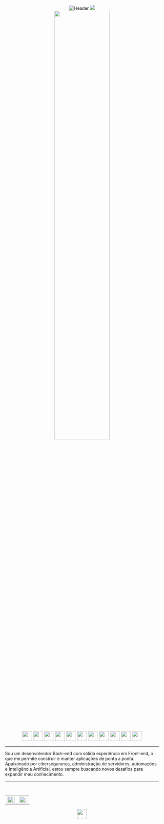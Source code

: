 <div align="center">
  <img src="https://capsule-render.vercel.app/api?type=waving&height=300&color=gradient:0,000000,50,303030,100,000000&fontColor=ffffff&text=Miguel%20B.%20Pinotti&fontSize=60&animation=fadeIn&desc=Back-end%20%7C%20Front-end%20%7C%20Cibersegurança%20%7C%20Automação%20%7C%20IA&descAlign=50&descAlignY=70" alt="Header"/>
  <img src="https://readme-typing-svg.demolab.com?font=Fira+Code&size=30&color=FFFFFF&center=true&vCenter=true&width=600&lines=Sempre+estudando+cada+vez+mais"/>
  
</div>

<div align="center">
  <img src="https://i.pinimg.com/originals/b0/98/33/b09833472bdae26a0b637ea79fadd09e.gif" width="60%" />
</div>
<br>
<div align="center">
  <!-- <a href="https://skillicons.dev">
    <img src="https://skillicons.dev/icons?i=html,css,js,nodejs,python,selenium,php,mysql,git,linux,nix" />
  </a> -->
  <img height="32" width="32" src="https://cdn.simpleicons.org/html5/FFFFFF" />
  <img height="32" width="32" src="https://cdn.simpleicons.org/css/FFFFFF" />
  <img height="32" width="32" src="https://cdn.simpleicons.org/javascript/FFFFFF" />
  <img height="32" width="32" src="https://cdn.simpleicons.org/nodedotjs/FFFFFF" />
  <img height="32" width="32" src="https://cdn.simpleicons.org/python/FFFFFF" />
  <img height="32" width="32" src="https://cdn.simpleicons.org/selenium/FFFFFF" />
  <img height="32" width="32" src="https://cdn.simpleicons.org/php/FFFFFF" />
  <img height="32" width="32" src="https://cdn.simpleicons.org/mysql/FFFFFF" />
  <img height="32" width="32" src="https://cdn.simpleicons.org/git/FFFFFF" />
  <img height="32" width="32" src="https://cdn.simpleicons.org/linux/FFFFFF" />
  <img height="32" width="32" src="https://cdn.simpleicons.org/nixos/FFFFFF" />
</div>

---

Sou um desenvolvedor Back-end com sólida experiência em Front-end, o que me permite construir e manter aplicações de ponta a ponta. Apaixonado por cibersegurança, administração de servidores, automações e Inteligência Artificial, estou sempre buscando novos desafios para expandir meu conhecimento.

---

<table align="center">
  <tr>
    <td valign="top" width="50%">
      <img src="https://github-readme-stats.vercel.app/api?username=miguel-b-p&show_icons=true&count_private=true&hide_border=true&theme=graywhite" align="left" style="width: 100%" />
    </td>
    <br>
    <td valign="top" width="50%">
      <img src="https://github-readme-stats.vercel.app/api/wakatime?username=miguel-b-p&show_icons=true&count_private=true&hide_border=true&theme=graywhite" align="left" style="width: 100%" />
    </td>
  </tr>
</table>
<div align="center">
  <a href="mailto:miguelpinotty@gmail.com">
    <!-- <img src="https://skillicons.dev/icons?i=gmail" /> -->
    <img height="32" width="32" src="https://cdn.simpleicons.org/gmail/FFFFFF" />
  </a>
  <!-- <a href="https://www.linkedin.com/in/miguel-batista-pinotti-839657266/">
    <img src="https://upload.wikimedia.org/wikipedia/commons/8/81/LinkedIn_icon.svg" />
  </a> -->
</div>
